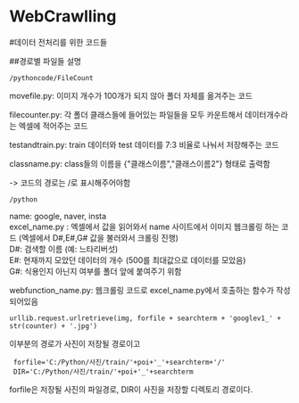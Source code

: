# WebCrawlling

#데이터 전처리를 위한 코드들  

##경로별 파일들 설명  

```
/pythoncode/FileCount
```  

movefile.py: 이미지 개수가 100개가 되지 않아 폴더 자체를 옮겨주는 코드  

filecounter.py: 각 폴더 클래스들에 들어있는 파일들을 모두 카운트해서 데이터개수라는 엑셀에 적어주는 코드  

testandtrain.py: train 데이터와 test 데이터를 7:3 비율로 나눠서 저장해주는 코드  

classname.py: class들의 이름을 {"클래스이름","클래스이름2"} 형태로 출력함  


-> 코드의 경로는 /로 표시해주어야함  

```
/python
```
name: google, naver, insta  
excel_name.py : 엑셀에서 값을 읽어와서 name 사이트에서 이미지 웹크롤링 하는 코드 (엑셀에서 D#,E#,G# 값을 불러와서 크롤링 진행)  
D#: 검색할 이름 (예: 느타리버섯)  
E#: 현재까지 모았던 데이터의 개수 (500를 최대값으로 데이터를 모았음)  
G#: 식용인지 아닌지 여부를 폴더 앞에 붙여주기 위함  

webfunction_name.py: 웹크롤링 코드로 excel_name.py에서 호출하는 함수가 작성되어있음  
```
urllib.request.urlretrieve(img, forfile + searchterm + 'googlev1_' + str(counter) + '.jpg')  
```
이부분의 경로가 사진이 저장될 경로이고

```   
 forfile='C:/Python/사진/train/'+poi+'_'+searchterm+'/'
 DIR='C:/Python/사진/train/'+poi+'_'+searchterm
```
forfile은 저장될 사진의 파일경로, DIR이 사진을 저장할 디렉토리 경로이다.
